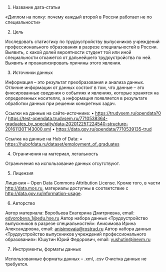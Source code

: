 1. Название дата-статьи

«Диплом на полку: почему каждый второй в России работает не по специальности»

2. Цель

Исследовать статистику по трудоустройству выпускников учреждений профессионального образования в разрезе специальностей в России. Выявить, с какой долей вероятности студент той или иной специальности откажется от дальнейшего трудоустройства по ней. Выявить и проанализировать причины этого явления.

3. Источники данных

Информация – это результат преобразования и анализа данных. Отличие информации от данных состоит в том, что данные – это фиксированные сведения о событиях и явлениях, которые хранятся на определенных носителях, а информация появляется в результате обработки данных при решении конкретных задач.

Ссылки на данные на сайте-источнике:
•	https://trudvsem.ru/opendata?0 / https://test-opendata.trudvsem.ru/7710538364-graduates_by_specialty/data-20201225T224540-structure-20161130T143000.xml 
•	https://data.gov.ru/opendata/7710539135-trud 

Ссылка на данные на Hub of Data:
•	https://hubofdata.ru/dataset/employment_of_graduates 

4. Ограничения на материал, легальность

Ограничения на использование данных отсутствуют.

5. Лицензия

Лицензия – Open Data Commons Attribution License. Кроме того, в части http://data.mos.ru, материалы доступны в соответствие с http://data.gov.ru/information-usage.

6. Авторство

Автор материала: Воробьева Екатерина Дмитриевна, email: edvorobeva_1@edu.hse.ru
Автор набора данных «Трудоустройство выпускников в разрезе специальностей»: Анисимова Ирина Александровна, email: anisimovaia@rostrud.ru
Автор набора данных «Трудоустройство выпускников учреждений профессионального образования»: Юшутин Юрий Федорович, email: yushutin@inevm.ru 

7. Инструменты, форматы данных

Использованные форматы данных – .xml, .csv
Очистка данных не требуется.
